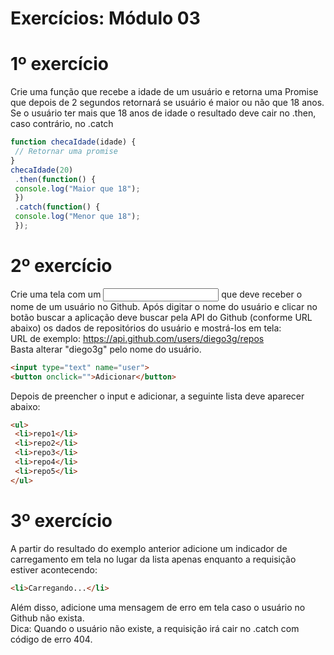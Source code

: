 # Exercícios: Módulo 03

# 1º exercício
Crie uma função que recebe a idade de um usuário e retorna uma Promise que depois de 2
segundos retornará se usuário é maior ou não que 18 anos. Se o usuário ter mais que 18 anos de
idade o resultado deve cair no .then, caso contrário, no .catch  
```js
function checaIdade(idade) {
 // Retornar uma promise
}
checaIdade(20)
 .then(function() {
 console.log("Maior que 18");
 })
 .catch(function() {
 console.log("Menor que 18");
 });
```

# 2º exercício
Crie uma tela com um <input> que deve receber o nome de um usuário no Github. Após digitar o nome do usuário e clicar no botão buscar a aplicação deve buscar pela API do Github (conforme URL abaixo) os dados de repositórios do usuário e mostrá-los em tela:  
URL de exemplo: https://api.github.com/users/diego3g/repos  
Basta alterar "diego3g" pelo nome do usuário.  
```html  
<input type="text" name="user">
<button onclick="">Adicionar</button>
```  
Depois de preencher o input e adicionar, a seguinte lista deve aparecer abaixo:  
```html
<ul>
 <li>repo1</li>
 <li>repo2</li>
 <li>repo3</li>
 <li>repo4</li>
 <li>repo5</li>
</ul>
```  
# 3º exercício
A partir do resultado do exemplo anterior adicione um indicador de carregamento em tela no lugar da lista apenas enquanto a requisição estiver acontecendo:  
```html
<li>Carregando...</li>
```  
Além disso, adicione uma mensagem de erro em tela caso o usuário no Github não exista.  
Dica: Quando o usuário não existe, a requisição irá cair no .catch com código de erro 404.